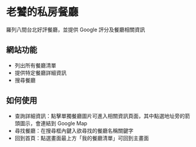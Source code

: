 # 老饕的私房餐廳
羅列八間台北好評餐廳，並提供 Google 評分及餐廳相關資訊

## 網站功能
- 列出所有餐廳清單
- 提供特定餐廳詳細資訊
- 搜尋餐廳

## 如何使用
- 查詢詳細資訊：點擊單獨餐廳圖片可進入相關資訊頁面，其中點選地址旁的箭頭圖示，會連結到 Google Map
- 尋找餐廳：在搜尋框內鍵入欲尋找的餐廳名稱關鍵字
- 回到首頁：點選畫面最上方「我的餐廳清單」可回到主畫面